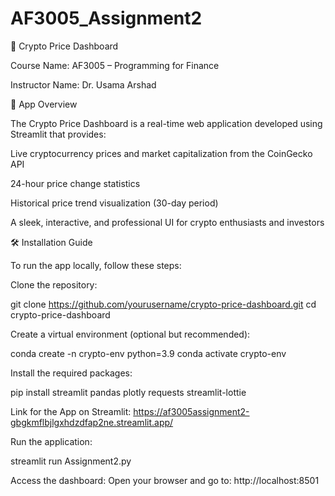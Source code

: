 # AF3005_Assignment2
🚀 Crypto Price Dashboard

Course Name: AF3005 – Programming for Finance

Instructor Name: Dr. Usama Arshad

📑 App Overview

The Crypto Price Dashboard is a real-time web application developed using Streamlit that provides:

Live cryptocurrency prices and market capitalization from the CoinGecko API

24-hour price change statistics

Historical price trend visualization (30-day period)

A sleek, interactive, and professional UI for crypto enthusiasts and investors

🛠️ Installation Guide

To run the app locally, follow these steps:

Clone the repository:

git clone https://github.com/yourusername/crypto-price-dashboard.git
cd crypto-price-dashboard

Create a virtual environment (optional but recommended):

conda create -n crypto-env python=3.9
conda activate crypto-env

Install the required packages:

pip install streamlit pandas plotly requests streamlit-lottie

Link for the App on Streamlit: https://af3005assignment2-gbgkmflbjlgxhdzdfap2ne.streamlit.app/ 


Run the application:

streamlit run Assignment2.py

Access the dashboard:
Open your browser and go to: http://localhost:8501
